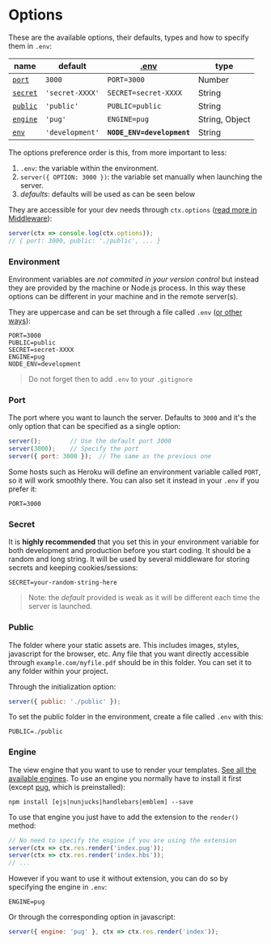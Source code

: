 # Options

These are the available options, their defaults, types and how to specify them in `.env`:

|name                |default         |[.env](#environment)    |type           |
|--------------------|----------------|------------------------|---------------|
|[`port`](#port)     |`3000`          |`PORT=3000`             |Number         |
|[`secret`](#secret) |`'secret-XXXX'` |`SECRET=secret-XXXX`    |String         |
|[`public`](#public) |`'public'`      |`PUBLIC=public`         |String         |
|[`engine`](#engine) |`'pug'`         |`ENGINE=pug`            |String, Object |
|[`env`](#env)       |`'development'` |**`NODE_ENV=development`**   |String    |


The options preference order is this, from more important to less:

1. `.env`: the variable within the environment.
2. `server({ OPTION: 3000 })`: the variable set manually when launching the server.
3. *defaults*: defaults will be used as can be seen below

They are accessible for your dev needs through `ctx.options` ([read more in Middleware](../middleware)):

```js
server(ctx => console.log(ctx.options));
// { port: 3000, public: './public', ... }
```



### Environment

Environment variables are *not commited in your version control* but instead they are provided by the machine or Node.js process. In this way these options can be different in your machine and in the remote server(s).

They are uppercase and can be set through a file called `.env` ([or other ways](https://medium.com/@rafaelvidaurre/managing-environment-variables-in-node-js-2cb45a55195f)):

```
PORT=3000
PUBLIC=public
SECRET=secret-XXXX
ENGINE=pug
NODE_ENV=development
```

> Do not forget then to add `.env` to your `.gitignore`





### Port

The port where you want to launch the server. Defaults to `3000` and it's the only option that can be specified as a single option:

```js
server();        // Use the default port 3000
server(3000);    // Specify the port
server({ port: 3000 });  // The same as the previous one
```

Some hosts such as Heroku will define an environment variable called `PORT`, so it will work smoothly there. You can also set it instead in your `.env` if you prefer it:

```
PORT=3000
```



### Secret

It is **highly recommended** that you set this in your environment variable for both development and production before you start coding. It should be a random and long string. It will be used by several middleware for storing secrets and keeping cookies/sessions:

```
SECRET=your-random-string-here
```

> Note: the *default* provided is weak as it will be different each time the server is launched.



### Public

The folder where your static assets are. This includes images, styles, javascript for the browser, etc. Any file that you want directly accessible through `example.com/myfile.pdf` should be in this folder. You can set it to any folder within your project.

Through the initialization option:

```js
server({ public: './public' });
```


To set the public folder in the environment, create a file called `.env` with this:

```
PUBLIC=./public
```



### Engine

The view engine that you want to use to render your templates. [See all the available engines](https://github.com/expressjs/express/wiki#template-engines). To use an engine you normally have to install it first (except [pug](https://pugjs.org/), which is preinstalled):

```
npm install [ejs|nunjucks|handlebars|emblem] --save
```

To use that engine you just have to add the extension to the `render()` method:

```js
// No need to specify the engine if you are using the extension
server(ctx => ctx.res.render('index.pug'));
server(ctx => ctx.res.render('index.hbs'));
// ...
```

However if you want to use it without extension, you can do so by specifying the engine in `.env`:

```
ENGINE=pug
```

Or through the corresponding option in javascript:

```js
server({ engine: 'pug' }, ctx => ctx.res.render('index'));
```
